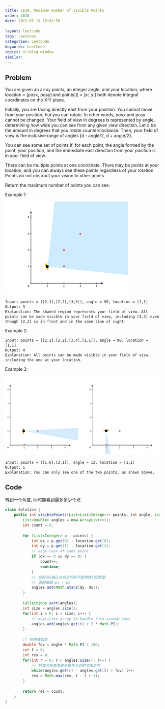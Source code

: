 ```yaml
---
title: 1610. Maximum Number of Visible Points
order: 1610
date: 2021-07-19 19:02:50

layout: leetcode
tags: LeetCode
categories: LeetCode
keywords: LeetCode
topics: sliding window
similar:
---
```


## Problem

You are given an array points, an integer angle, and your location, where location = [posx, posy] and points[i] = [xi, yi] both denote integral coordinates on the X-Y plane.

Initially, you are facing directly east from your position. You cannot move from your position, but you can rotate. In other words, posx and posy cannot be changed. Your field of view in degrees is represented by angle, determining how wide you can see from any given view direction. Let d be the amount in degrees that you rotate counterclockwise. Then, your field of view is the inclusive range of angles [d - angle/2, d + angle/2].

You can see some set of points if, for each point, the angle formed by the point, your position, and the immediate east direction from your position is in your field of view.

There can be multiple points at one coordinate. There may be points at your location, and you can always see these points regardless of your rotation. Points do not obstruct your vision to other points.

Return the maximum number of points you can see.

Example 1:

![img](./assets/1610-1.png)

```
Input: points = [[2,1],[2,2],[3,3]], angle = 90, location = [1,1]
Output: 3
Explanation: The shaded region represents your field of view. All points can be made visible in your field of view, including [3,3] even though [2,2] is in front and in the same line of sight.
```

Example 2:

```
Input: points = [[2,1],[2,2],[3,4],[1,1]], angle = 90, location = [1,1]
Output: 4
Explanation: All points can be made visible in your field of view, including the one at your location.
```

Example 3:

![img](assets/1610-2.png)

```
Input: points = [[1,0],[2,1]], angle = 13, location = [1,1]
Output: 1
Explanation: You can only see one of the two points, as shown above.
```

## Code

转到一个角度, 同时能看到最多多少个点

```java
class Solution {
    public int visiblePoints(List<List<Integer>> points, int angle, List<Integer> location) {
        List<Double> angles = new ArrayList<>();
        int count = 0;

        for (List<Integer> p : points) {
            int dx = p.get(0) - location.get(0);
            int dy = p.get(1) - location.get(1);
            // edge case of same point
            if (dx == 0 && dy == 0) {
                count++;
                continue;
            }
            // 线段与x轴正方向之间的平面角度(弧度值)
            // 返回值是-pi ~ pi
            angles.add(Math.atan2(dy, dx));
        }

        Collections.sort(angles);
        int size = angles.size();
        for(int i = 0; i < size; i++) {
            // duplicate array to handle turn-around case
            angles.add(angles.get(i) + 2 * Math.PI);
        }

        // 转换成弧度
        double fov = angle * Math.PI / 180;
        int l = 0;
        int res = 0;
        for(int r = 0; r < angles.size(); r++) {
            // 检查可视角度是不是在允许的范围之内
            while(angles.get(r) - angles.get(l) > fov) l++;
            res = Math.max(res, r - l + 1);
        }

        return res + count;
    }
}
```
